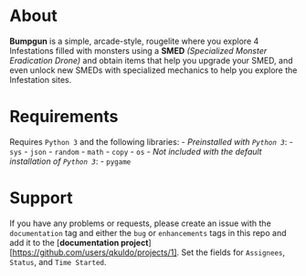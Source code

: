 # About
**Bumpgun** is a simple, arcade-style, rougelite where you explore 4 Infestations filled with monsters using a **SMED** _(Specialized Monster Eradication Drone)_ and obtain items that help you upgrade your SMED, and even unlock new SMEDs with specialized mechanics to help you explore the Infestation sites.
# Requirements
Requires `Python 3` and the following libraries:
	- _Preinstalled with `Python 3`_:
	   - `sys`
	   - `json`
	   - `random`
	   - `math`
	   - `copy`
	   - `os`
	- _Not included with the default installation of `Python 3`_:
	   - `pygame`
# Support
If you have any problems or requests, please create an issue with the `documentation` tag and either the `bug` or `enhancements` tags in this repo and add it to the [**documentation project**][https://github.com/users/qkuldo/projects/1]. Set the fields for `Assignees`, `Status`, and `Time Started`.